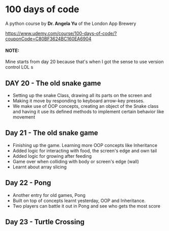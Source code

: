 # 100 days of code 
A python course by **Dr. Angela Yu** of the London App Brewery

https://www.udemy.com/course/100-days-of-code/?couponCode=C80BF3624BC160EA6904


#### NOTE:
Mine starts from day 20 because that's when I got the sense to use version control LOL
s
## DAY 20 - The old snake game
- Setting up the snake Class, drawing all its parts on the screen and 
- Making it move by responding to keyboard arrow-key presses.
- We make use of OOP concepts, creating an object of the Snake class and
having it use its defined methods to implement certain behavior like 
movement

## Day 21 - The old snake game
- Finishing up the game. Learning more OOP concepts like Inheritance
- Added logic for interacting with food, the screen's edge and own tail
- Added logic for growing after feeding
- Game over when colliding with body or screen's edge (wall)
- Learnt about array slicing

## Day 22 - Pong
- Another entry for old games, Pong
- Built on top of concepts learnt yesterday, OOP and Inheritance.
- Two players can battle it out in Pong and see who gets the most score

## Day 23 - Turtle Crossing